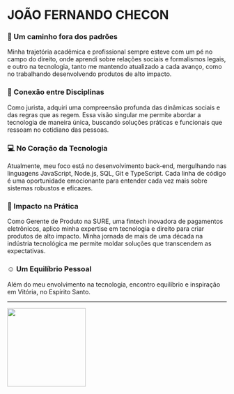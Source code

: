 
# JOÃO FERNANDO CHECON


### :walking: Um caminho fora dos padrões</h2>
Minha trajetória acadêmica e profissional sempre esteve com um pé no campo do direito, onde aprendi sobre relações sociais e formalismos legais, e outro na tecnologia, tanto me mantendo atualizado a cada avanço, como no trabalhando desenvolvendo produtos de alto impacto.</p>
  
### :twisted_rightwards_arrows: Conexão entre Disciplinas</h2>
Como jurista, adquiri uma compreensão profunda das dinâmicas sociais e das regras que as regem. Essa visão singular me permite abordar a tecnologia de maneira única, buscando soluções práticas e funcionais que ressoam no cotidiano das pessoas.</p>

### :computer: No Coração da Tecnologia</h2>
Atualmente, meu foco está no desenvolvimento back-end, mergulhando nas linguagens JavaScript, Node.js, SQL, Git e TypeScript. Cada linha de código é uma oportunidade emocionante para entender cada vez mais sobre sistemas robustos e eficazes.</p>

### :bank: Impacto na Prática</h2>
Como Gerente de Produto na SURE, uma fintech inovadora de pagamentos eletrônicos, aplico minha expertise em tecnologia e direito para criar produtos de alto impacto. Minha jornada de mais de uma década na indústria tecnológica me permite moldar soluções que transcendem as expectativas.</p>

### :relaxed: Um Equilíbrio Pessoal</h2>
Além do meu envolvimento na tecnologia, encontro equilíbrio e inspiração em Vitória, no Espírito Santo.</p>

<hr>

<div>
<a href="https://github.com/JoaoFernandoChecon">
<img loading="lazy" height="180em" src="https://github-readme-stats.vercel.app/api/top-langs/?username=JoaoFernandoChecon&layout=compact&langs_count=7&theme=dracula"/>
</div>
